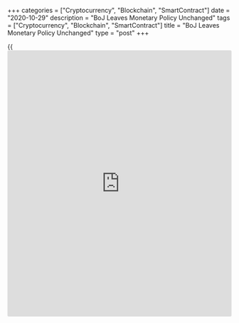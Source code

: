 +++
categories = ["Cryptocurrency", "Blockchain", "SmartContract"]
date = "2020-10-29"
description = "BoJ Leaves Monetary Policy Unchanged"
tags = ["Cryptocurrency", "Blockchain", "SmartContract"]
title = "BoJ Leaves Monetary Policy Unchanged"
type = "post"
+++

{{<iframe id="large-banner" src="https://www.bounty.group/#slide=22.0" width="100%" height="600" scrolling="no" style="border: 0px solid rgb(216, 221, 230); border-radius: 3px;">}}

Japan's central bank maintained its monetary [policy](https://www.fintechee.com/policy/) easing as widely
expected, and raised its growth projections.

The Policy Board of the BoJ headed by Haruhiko Kuroda voted 8-1 to
retain the interest rate at -0.1 percent on current accounts that
financial institutions maintain at the central bank.

The bank will continue to purchase necessary amount of Japanese
government bonds without setting an upper limit so that 10-year JGB
yields will remain at around zero percent.

The bank will actively buy exchange-traded funds and Japan real estate
investment trusts so that their outstanding amounts will increase at
annual paces with the upper limit of about JPY 12 trillion and around
JPY 180 billion, respectively.

As for CP and corporate bonds, the bank will maintain their outstanding
amounts at about JPY 2 trillion and JPY 3 trillion, respectively.

The bank said that the [economy][1] is likely to follow an improving
trend with economic activity resuming and the impact of the coronavirus
waning gradually. But the pace is forecast to be moderate.

The economy is forecast to shrink 5.5 percent in the fiscal 2020 versus
previous outlook of -4.7 percent. The growth outlook for fiscal 2021 was
raised to 3.6 percent from 3.3 percent and that for 2022 to 1.6 percent
from 1.5 percent.

Consumer prices are projected to rise 0.4 percent in the fiscal 2021
compared to the previous outlook of 0.3 percent. At the same time, the
outlook for the fiscal 2022 was retained at 0.7 percent.

For comments and feedback [contact](https://www.playgroundfx.com/contact/): editorial@rtt[news](https://www.letsplayfx.com/blog/forex-news-website/).com

[Economic News][1]

 **What parts of the world are seeing the best (and worst) economic
performances lately? Click[here][2] to check out our [Econ Scorecard][2]
and find out! See up-to-the-moment [ranking](https://www.playgroundfx.com/blog/crypto-exchange-ranking/)s for the best and worst
performers in [GDP][3], [unemployment rate][4], [inflation][5] and much
more.**

   1. www.rtt[news](https://www.letsplayfx.com/blog/forex-news-website/).com/Content/EconomicNews.aspx
   2. www.rtt[news](https://www.letsplayfx.com/blog/forex-news-website/).com/economic-scorecard/world-rank/retail-sales/highest-performance.aspx
   3. www.rtt[news](https://www.letsplayfx.com/blog/forex-news-website/).com/economic-scorecard/world-rank/GDP/highest-performance.aspx
   4. www.rtt[news](https://www.letsplayfx.com/blog/forex-news-website/).com/economic-scorecard/world-rank/unemployment-rate/lowest-performance.aspx
   5. www.rtt[news](https://www.letsplayfx.com/blog/forex-news-website/).com/economic-scorecard/world-rank/CPI/highest-performance.aspx